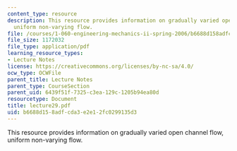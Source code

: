 ```yaml
---
content_type: resource
description: This resource provides information on gradually varied open channel flow,
  uniform non-varying flow.
file: /courses/1-060-engineering-mechanics-ii-spring-2006/b6688d158adfcda3e2e12fc0299135d3_lecture29.pdf
file_size: 1172032
file_type: application/pdf
learning_resource_types:
- Lecture Notes
license: https://creativecommons.org/licenses/by-nc-sa/4.0/
ocw_type: OCWFile
parent_title: Lecture Notes
parent_type: CourseSection
parent_uid: 6439f51f-7325-c3ea-129c-1205b94ea80d
resourcetype: Document
title: lecture29.pdf
uid: b6688d15-8adf-cda3-e2e1-2fc0299135d3
---
```

This resource provides information on gradually varied open channel flow, uniform non-varying flow.